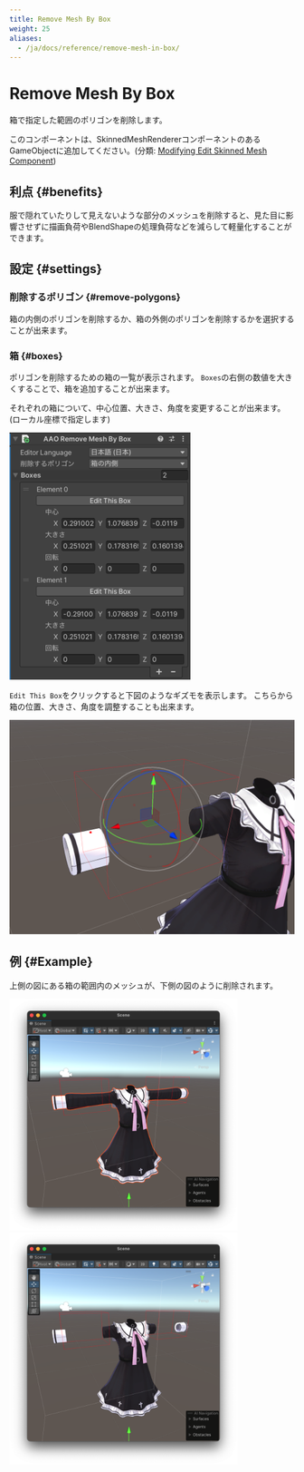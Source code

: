 ```yaml
---
title: Remove Mesh By Box
weight: 25
aliases: 
  - /ja/docs/reference/remove-mesh-in-box/
---
```


# Remove Mesh By Box

箱で指定した範囲のポリゴンを削除します。

このコンポーネントは、SkinnedMeshRendererコンポーネントのあるGameObjectに追加してください。(分類: [Modifying Edit Skinned Mesh Component](../../component-kind/edit-skinned-mesh-components#modifying-component))

## 利点 {#benefits}

服で隠れていたりして見えないような部分のメッシュを削除すると、見た目に影響させずに描画負荷やBlendShapeの処理負荷などを減らして軽量化することができます。

## 設定 {#settings}

### 削除するポリゴン {#remove-polygons}

箱の内側のポリゴンを削除するか、箱の外側のポリゴンを削除するかを選択することが出来ます。

### 箱 {#boxes}

ポリゴンを削除するための箱の一覧が表示されます。
`Boxes`の右側の数値を大きくすることで、箱を追加することが出来ます。

それぞれの箱について、中心位置、大きさ、角度を変更することが出来ます。(ローカル座標で指定します)

![component.png](component.png)

`Edit This Box`をクリックすると下図のようなギズモを表示します。
こちらから箱の位置、大きさ、角度を調整することも出来ます。

<img src="gizmo.png" width="563">

## 例 {#Example}

上側の図にある箱の範囲内のメッシュが、下側の図のように削除されます。

<img src="before.png" width="403">
<img src="after.png" width="403">
